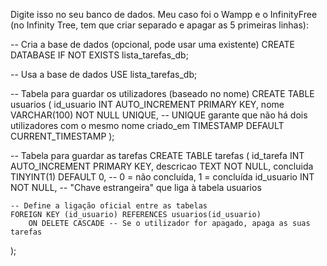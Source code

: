 Digite isso no seu banco de dados.
Meu caso foi o Wampp e o InfinityFree (no Infinity Tree, tem que criar separado e apagar as 5 primeiras linhas):

-- Cria a base de dados (opcional, pode usar uma existente)
CREATE DATABASE IF NOT EXISTS lista_tarefas_db;

-- Usa a base de dados
USE lista_tarefas_db;

-- Tabela para guardar os utilizadores (baseado no nome)
CREATE TABLE usuarios (
    id_usuario INT AUTO_INCREMENT PRIMARY KEY,
    nome VARCHAR(100) NOT NULL UNIQUE,
    -- UNIQUE garante que não há dois utilizadores com o mesmo nome
    criado_em TIMESTAMP DEFAULT CURRENT_TIMESTAMP
);

-- Tabela para guardar as tarefas
CREATE TABLE tarefas (
    id_tarefa INT AUTO_INCREMENT PRIMARY KEY,
    descricao TEXT NOT NULL,
    concluida TINYINT(1) DEFAULT 0, -- 0 = não concluída, 1 = concluída
    id_usuario INT NOT NULL, -- "Chave estrangeira" que liga à tabela usuarios
    
    -- Define a ligação oficial entre as tabelas
    FOREIGN KEY (id_usuario) REFERENCES usuarios(id_usuario)
        ON DELETE CASCADE -- Se o utilizador for apagado, apaga as suas tarefas
);
